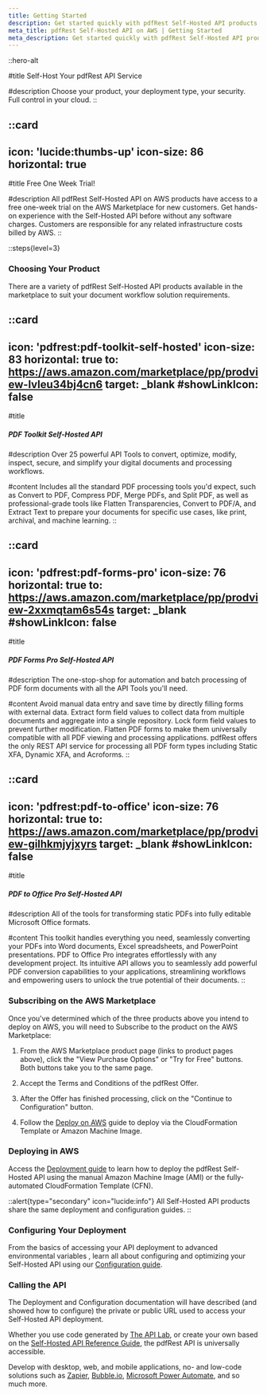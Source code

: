 ```yaml
---
title: Getting Started
description: Get started quickly with pdfRest Self-Hosted API products on AWS to integrate PDF processing into your projects.
meta_title: pdfRest Self-Hosted API on AWS | Getting Started
meta_description: Get started quickly with pdfRest Self-Hosted API products on AWS to integrate PDF processing into your projects.
---
```


::hero-alt

#title
Self-Host Your pdfRest API Service

#description
Choose your product, your deployment type, your security. Full control in your cloud.
::

::card
---
icon: 'lucide:thumbs-up'
icon-size: 86
horizontal: true
---

#title
Free One Week Trial!

#description
All pdfRest Self-Hosted API on AWS products have access to a free one-week trial on the AWS Marketplace for new customers. Get hands-on experience with the Self-Hosted API before without any software charges. Customers are responsible for any related infrastructure costs billed by AWS.
::
<br>


::steps{level=3}


### Choosing Your Product

There are a variety of pdfRest Self-Hosted API products available in the marketplace to suit your document workflow solution requirements.

::card
---
icon: 'pdfrest:pdf-toolkit-self-hosted'
icon-size: 83
horizontal: true
to: https://aws.amazon.com/marketplace/pp/prodview-lvleu34bj4cn6
target: _blank
#showLinkIcon: false
---

#title
##### PDF Toolkit Self-Hosted API

#description
Over 25 powerful API Tools to convert, optimize, modify, inspect, secure, and simplify your digital documents and processing workflows.

#content
Includes all the standard PDF processing tools you'd expect, such as Convert to PDF, Compress PDF, Merge PDFs, and Split PDF, as well as professional-grade tools like Flatten Transparencies, Convert to PDF/A, and Extract Text to prepare your documents for specific use cases, like print, archival, and machine learning.
::



::card
---
icon: 'pdfrest:pdf-forms-pro'
icon-size: 76
horizontal: true
to: https://aws.amazon.com/marketplace/pp/prodview-2xxmqtam6s54s
target: _blank
#showLinkIcon: false
---

#title
##### PDF Forms Pro Self-Hosted API

#description
The one-stop-shop for automation and batch processing of PDF form documents with all the API Tools you'll need.

#content
 Avoid manual data entry and save time by directly filling forms with external data. Extract form field values to collect data from multiple documents and aggregate into a single repository. Lock form field values to prevent further modification. Flatten PDF forms to make them universally compatible with all PDF viewing and processing applications. pdfRest offers the only REST API service for processing all PDF form types including Static XFA, Dynamic XFA, and Acroforms.
::



::card
---
icon: 'pdfrest:pdf-to-office'
icon-size: 76
horizontal: true
to: https://aws.amazon.com/marketplace/pp/prodview-gilhkmjyjxyrs
target: _blank
#showLinkIcon: false
---

#title
##### PDF to Office Pro Self-Hosted API

#description
All of the tools for transforming static PDFs into fully editable Microsoft Office formats.

#content
This toolkit handles everything you need, seamlessly converting your PDFs into Word documents, Excel spreadsheets, and PowerPoint presentations. PDF to Office Pro integrates effortlessly with any development project. Its intuitive API allows you to seamlessly add powerful PDF conversion capabilities to your applications, streamlining workflows and empowering users to unlock the true potential of their documents.
::

### Subscribing on the AWS Marketplace

Once you've determined which of the three products above you intend to deploy on AWS, you will need to Subscribe to the product on the AWS Marketplace:

1. From the AWS Marketplace product page (links to product pages above), click the "View Purchase Options" or "Try for Free" buttons. Both buttons take you to the same page.

2. Accept the Terms and Conditions of the pdfRest Offer.

3. After the Offer has finished processing, click on the "Continue to Configuration" button.

4. Follow the [Deploy on AWS](/self-hosted-api-on-aws/configure-aws-deployment/) guide to deploy via the CloudFormation Template or Amazon Machine Image.

### Deploying in AWS

Access the [Deployment guide](/self-hosted-api-on-aws/deploy-on-aws/) to learn how to deploy the pdfRest Self-Hosted API using the manual Amazon Machine Image (AMI) or the fully-automated CloudFormation Template (CFN).

::alert{type="secondary" icon="lucide:info"}
All Self-Hosted API products share the same deployment and configuration guides.
::

### Configuring Your Deployment

From the basics of accessing your API deployment to advanced environmental variables , learn all about configuring and optimizing your Self-Hosted API using our [Configuration guide](/self-hosted-api-on-aws/configure-aws-deployment/).

### Calling the API

The Deployment and Configuration documentation will have described (and showed how to configure) the private or public URL used to access your Self-Hosted API deployment.

Whether you use code generated by [The API Lab](https://pdfrest.com/apilab/), or create your own based on the [Self-Hosted API Reference Guide](https://pdfrest.com/pdf-toolkit-self-hosted-reference/), the pdfRest API is universally accessible.

Develop with desktop, web, and mobile applications, no- and low-code solutions such as [Zapier](https://zapier.com/), [Bubble.io](https://bubble.io), [Microsoft Power Automate](https://www.microsoft.com/en-us/power-platform/products/power-automate), and so much more.
